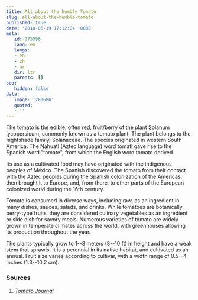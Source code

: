 ```yaml
---
title: All about the humble Tomato
slug: all-about-the-humble-tomato
published: true
date: '2018-06-19 17:12:04 +0000'
meta:
   id: 275598
   lang: en
   langs:
   - en
   - zh
   - ar
   dir: ltr
   parents: []
seo:
   hidden: false
data:
   image: '280686'
   quoted:
   - ''
---
```


The tomato is the edible, often red, fruit/berry of the plant Solanum lycopersicum, commonly known as a tomato plant. The plant belongs to the nightshade family, Solanaceae. The species originated in western South America. The Nahuatl (Aztec language) word tomatl gave rise to the Spanish word \"tomate\", from which the English word tomato derived.

Its use as a cultivated food may have originated with the indigenous peoples of M&eacute;xico. The Spanish discovered the tomato from their contact with the Aztec peoples during the Spanish colonization of the Americas, then brought it to Europe, and, from there, to other parts of the European colonized world during the 16th century.

Tomato is consumed in diverse ways, including raw, as an ingredient in many dishes, sauces, salads, and drinks. While tomatoes are botanically berry-type fruits, they are considered culinary vegetables as an ingredient or side dish for savory meals. Numerous varieties of tomato are widely grown in temperate climates across the world, with greenhouses allowing its production throughout the year.

The plants typically grow to 1--3 meters (3--10 ft) in height and have a weak stem that sprawls. It is a perennial in its native habitat, and cultivated as an annual. Fruit size varies according to cultivar, with a width range of 0.5--4 inches (1.3--10.2 cm).

### Sources

1. [<cite>Tomato Journal</cite>](http://www.tomato.com)
